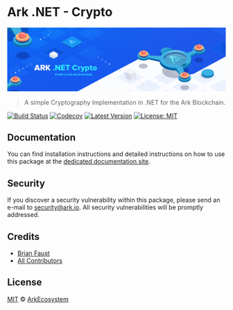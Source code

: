 # Ark .NET - Crypto

<p align="center">
    <img src="https://github.com/ArkEcosystem/dotnet-crypto/blob/master/banner.png" />
</p>

> A simple Cryptography Implementation in .NET for the Ark Blockchain.

[![Build Status](https://badgen.now.sh/travis/ArkEcosystem/dotnet-crypto)](https://travis-ci.org/ArkEcosystem/dotnet-crypto)
[![Codecov](https://badgen.now.sh/codecov/c/github/arkecosystem/dotnet-crypto)](https://codecov.io/gh/arkecosystem/dotnet-crypto)
[![Latest Version](https://badgen.now.sh/github/release/ArkEcosystem/dotnet-crypto)](https://github.com/ArkEcosystem/dotnet-crypto/releases)
[![License: MIT](https://badgen.now.sh/badge/license/MIT/green)](https://opensource.org/licenses/MIT)

## Documentation

You can find installation instructions and detailed instructions on how to use this package at the [dedicated documentation site](https://docs.ark.io/sdk/cryptography/usage.html).

## Security

If you discover a security vulnerability within this package, please send an e-mail to security@ark.io. All security vulnerabilities will be promptly addressed.

## Credits

- [Brian Faust](https://github.com/faustbrian)
- [All Contributors](../../../../contributors)

## License

[MIT](LICENSE) © [ArkEcosystem](https://ark.io)
